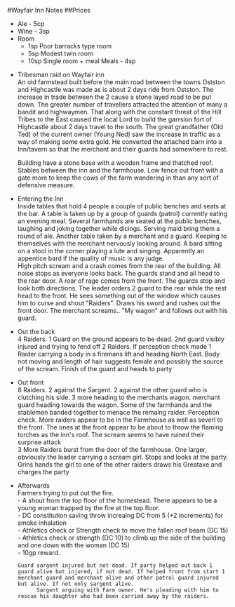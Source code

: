 #Wayfair Inn Notes
##Prices
* Ale	- 5cp
* Wine	- 3sp
* Room 
  * 1sp Poor barracks type room 
  * 5sp Modest twin room
  * 10sp Single room + meal
Meals	- 4sp

- Tribesman raid on Wayfair inn  
	An old farmstead built before the main road between the towns Ostston and Highcastle was made as is about 2 days ride from Ostston. The increase in trade between the 2 cause a stone layed road to be put down. The greater number of travellers attracted the attention of many a bandit and highwaymen. That along with the constant threat of the Hill Tribes to the East caused the local Lord to build the garrsion fort of Highcastle about 2 days travel to the south. The great grandfather (Old Ted) of the current owner (Young Ned) saw the increase in traffic as a way of making some extra gold. He converted the attached barn into a Inn/tavern so that the merchant and their guards had somewhere to rest.  
	
	Building have a stone base with a wooden frame and thatched roof. Stables between the inn and the farmhouse. Low fence out front with a gate more to keep the cows of the farm wandering in than any sort of defensive measure.

- Entering the Inn  
		Inside tables that hold 4 people a couple of public benches and seats at the bar. A table is taken up by a group of guards (patrol) currently eating an evening meal. Several farmhands are seated at the public benches, laughing and joking together while dicings. Serving maid bring them a round of ale. Another table taken by a merchant and a guard. Keeping to themselves with the merchant nervously looking around. A bard sitting on a stool in the corner playing a lute and singing. Apparently an appentice bard if the quality of music is any judge.  
    High pitch scream and a crash comes from the rear of the building. All noise stops as everyone looks back. The guards stand and all head to the rear door. A roar of rage comes from the front. The guards stop and look both directions. The leader orders 2 guard to the rear while the rest head to the front. He sees something out of the window which causes him to curse and shout "Raiders". Draws his sword and rushes out the front door. The merchant screams.. "My wagon" and follows out with his guard.

- Out the back  
			4 Raiders. 1 Guard on the ground appears to be dead. 2nd guard visibly injured and trying to fend off 2 Raiders. If perception check made 1 Raider carrying a body in a firemans lift and heading North East. Body not moving and length of hair suggests female and possibly the source of the scream. Finish of the guard and heads to party

- Out front  
			8 Raiders. 2 against the Sargent. 2 against the other guard who is clutching his side. 3 more heading to the merchants wagon. merchant guard heading towards the wagon. Some of the farmhands and the stablemen banded together to menace the remaing raider. Perception check. More raiders appear to be in the Farmhouse as well as severl to the front. The ones at the front appear to be about to throw the flaming torches as the inn's roof. The scream seems to have ruined their surprise attack  
			3 More Raiders burst from the door of the farmhouse. One larger, obviously the leader carrying a scream girl. Stops and looks at the party. Grins hands the girl to one of the other raiders draws his Greataxe and charges the party

- Afterwards  
			Farmers trying to put out the fire.  
        - A shout from the top floor of the homestead. There appears to be a young woman trapped by the fire at the top floor.  
        - DC constitution saving throw increaing DC from 5 (+2 increments) for smoke inhalation  
        - Athletics check or Strength check to move the fallen roof beam (DC 15)  
        - Athletics check or strength (DC 10) to climb up the side of the building and one down with the woman (DC 15)  
        - 10gp reward.
      
      Guard sargent injured but not dead. If party helped out back 1 guard alive but injured, if not dead. If helped front from start 1 merchant guard and merchant alive and other patrol guard injured but alive. If not only sargent alive.  
			Sargent arguing with Farm owner. He's pleading with him to rescue his daughter who had been carried away by the raiders. 
